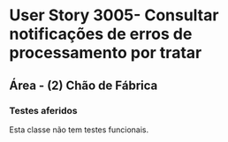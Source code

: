 # User Story 3005- Consultar notificações de erros de processamento por tratar

## Área - (2) Chão de Fábrica

### Testes aferidos

Esta classe não tem testes funcionais.